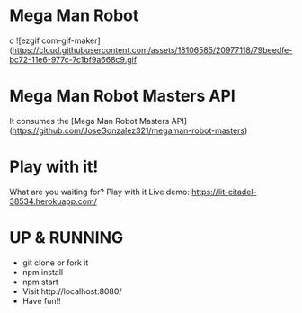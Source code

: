 # Mega Man Robot
c
![ezgif com-gif-maker](https://cloud.githubusercontent.com/assets/18106585/20977118/79beedfe-bc72-11e6-977c-7c1bf9a668c9.gif

# Mega Man Robot Masters API
It consumes the [Mega Man Robot Masters API] (https://github.com/JoseGonzalez321/megaman-robot-masters)

# Play with it!
What are you waiting for? Play with it
Live demo: https://lit-citadel-38534.herokuapp.com/

# UP & RUNNING
 - git clone or fork it
 - npm install
 - npm start
 - Visit http://localhost:8080/
 - Have fun!!






